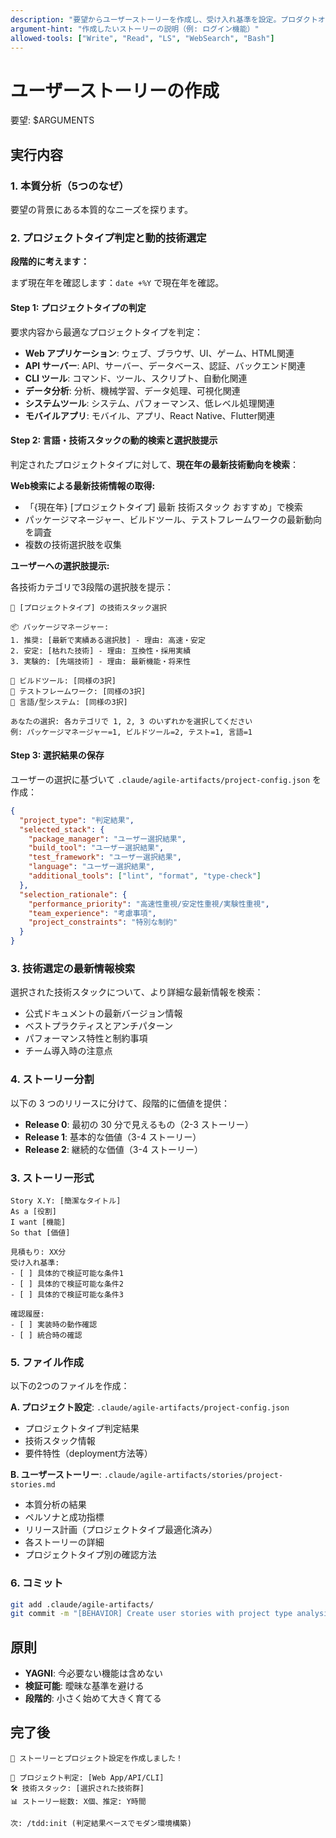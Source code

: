 ```yaml
---
description: "要望からユーザーストーリーを作成し、受け入れ基準を設定。プロダクトオーナーの視点で価値を定義します。"
argument-hint: "作成したいストーリーの説明（例: ログイン機能）"
allowed-tools: ["Write", "Read", "LS", "WebSearch", "Bash"]
---
```


# ユーザーストーリーの作成

要望: $ARGUMENTS

## 実行内容

### 1. 本質分析（5つのなぜ）

要望の背景にある本質的なニーズを探ります。

### 2. プロジェクトタイプ判定と動的技術選定

**段階的に考えます：**

まず現在年を確認します：`date +%Y` で現在年を確認。

#### Step 1: プロジェクトタイプの判定

要求内容から最適なプロジェクトタイプを判定：

- **Web アプリケーション**: ウェブ、ブラウザ、UI、ゲーム、HTML関連
- **API サーバー**: API、サーバー、データベース、認証、バックエンド関連  
- **CLI ツール**: コマンド、ツール、スクリプト、自動化関連
- **データ分析**: 分析、機械学習、データ処理、可視化関連
- **システムツール**: システム、パフォーマンス、低レベル処理関連
- **モバイルアプリ**: モバイル、アプリ、React Native、Flutter関連

#### Step 2: 言語・技術スタックの動的検索と選択肢提示

判定されたプロジェクトタイプに対して、**現在年の最新技術動向を検索**：

**Web検索による最新技術情報の取得:**
- 「{現在年} [プロジェクトタイプ] 最新 技術スタック おすすめ」で検索
- パッケージマネージャー、ビルドツール、テストフレームワークの最新動向を調査
- 複数の技術選択肢を収集

**ユーザーへの選択肢提示:**

各技術カテゴリで3段階の選択肢を提示：

```text
🎯 [プロジェクトタイプ] の技術スタック選択

📦 パッケージマネージャー:
1. 推奨: [最新で実績ある選択肢] - 理由: 高速・安定
2. 安定: [枯れた技術] - 理由: 互換性・採用実績
3. 実験的: [先端技術] - 理由: 最新機能・将来性

🔧 ビルドツール: [同様の3択]
🧪 テストフレームワーク: [同様の3択]
📝 言語/型システム: [同様の3択]

あなたの選択: 各カテゴリで 1, 2, 3 のいずれかを選択してください
例: パッケージマネージャー=1, ビルドツール=2, テスト=1, 言語=1
```

#### Step 3: 選択結果の保存

ユーザーの選択に基づいて `.claude/agile-artifacts/project-config.json` を作成：

```json
{
  "project_type": "判定結果",
  "selected_stack": {
    "package_manager": "ユーザー選択結果",
    "build_tool": "ユーザー選択結果",
    "test_framework": "ユーザー選択結果", 
    "language": "ユーザー選択結果",
    "additional_tools": ["lint", "format", "type-check"]
  },
  "selection_rationale": {
    "performance_priority": "高速性重視/安定性重視/実験性重視",
    "team_experience": "考慮事項",
    "project_constraints": "特別な制約"
  }
}
```

### 3. 技術選定の最新情報検索

選択された技術スタックについて、より詳細な最新情報を検索：

- 公式ドキュメントの最新バージョン情報
- ベストプラクティスとアンチパターン
- パフォーマンス特性と制約事項
- チーム導入時の注意点

### 4. ストーリー分割

以下の 3 つのリリースに分けて、段階的に価値を提供：

- **Release 0**: 最初の 30 分で見えるもの（2-3 ストーリー）
- **Release 1**: 基本的な価値（3-4 ストーリー）  
- **Release 2**: 継続的な価値（3-4 ストーリー）

### 3. ストーリー形式

```text
Story X.Y: [簡潔なタイトル]
As a [役割]
I want [機能]
So that [価値]

見積もり: XX分
受け入れ基準:
- [ ] 具体的で検証可能な条件1
- [ ] 具体的で検証可能な条件2
- [ ] 具体的で検証可能な条件3

確認履歴:
- [ ] 実装時の動作確認
- [ ] 統合時の確認
```

### 5. ファイル作成

以下の2つのファイルを作成：

**A. プロジェクト設定**: `.claude/agile-artifacts/project-config.json`
- プロジェクトタイプ判定結果
- 技術スタック情報
- 要件特性（deployment方法等）

**B. ユーザーストーリー**: `.claude/agile-artifacts/stories/project-stories.md`
- 本質分析の結果
- ペルソナと成功指標
- リリース計画（プロジェクトタイプ最適化済み）
- 各ストーリーの詳細
- プロジェクトタイプ別の確認方法

### 6. コミット

```bash
git add .claude/agile-artifacts/
git commit -m "[BEHAVIOR] Create user stories with project type analysis"
```

## 原則

- **YAGNI**: 今必要ない機能は含めない
- **検証可能**: 曖昧な基準を避ける
- **段階的**: 小さく始めて大きく育てる

## 完了後

```text
📝 ストーリーとプロジェクト設定を作成しました！

🎯 プロジェクト判定: [Web App/API/CLI]
🛠️ 技術スタック: [選択された技術群]
📊 ストーリー総数: X個、推定: Y時間

次: /tdd:init (判定結果ベースでモダン環境構築)
```
